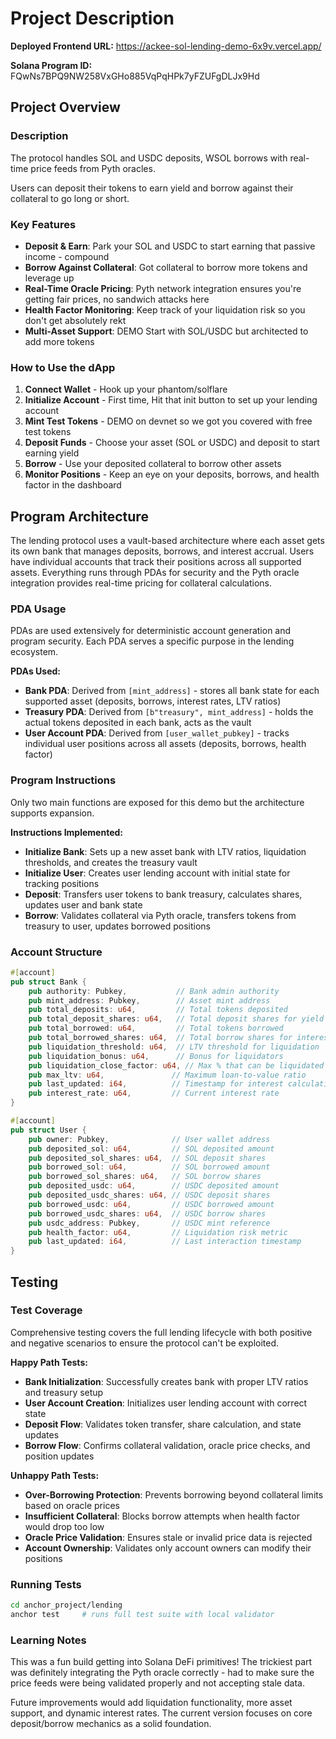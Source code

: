 # Project Description

**Deployed Frontend URL:** https://ackee-sol-lending-demo-6x9v.vercel.app/

**Solana Program ID:** FQwNs7BPQ9NW258VxGHo885VqPqHPk7yFZUFgDLJx9Hd

## Project Overview

### Description

The protocol handles SOL and USDC deposits, WSOL borrows with real-time price feeds from Pyth oracles.

Users can deposit their tokens to earn yield and borrow against their collateral to go long or short. 

### Key Features

- **Deposit & Earn**: Park your SOL and USDC to start earning that passive income - compound 
- **Borrow Against Collateral**: Got collateral to borrow more tokens and leverage up
- **Real-Time Oracle Pricing**: Pyth network integration ensures you're getting fair prices, no sandwich attacks here
- **Health Factor Monitoring**: Keep track of your liquidation risk so you don't get absolutely rekt
- **Multi-Asset Support**: DEMO Start with SOL/USDC but architected to add more tokens

### How to Use the dApp

1. **Connect Wallet** - Hook up your phantom/solflare 
2. **Initialize Account** - First time, Hit that init button to set up your lending account
3. **Mint Test Tokens** - DEMO on devnet so we got you covered with free test tokens
4. **Deposit Funds** - Choose your asset (SOL or USDC) and deposit to start earning yield
5. **Borrow** - Use your deposited collateral to borrow other assets 
6. **Monitor Positions** - Keep an eye on your deposits, borrows, and health factor in the dashboard

## Program Architecture

The lending protocol uses a vault-based architecture where each asset gets its own bank that manages deposits, borrows, and interest accrual. Users have individual accounts that track their positions across all supported assets. Everything runs through PDAs for security and the Pyth oracle integration provides real-time pricing for collateral calculations.

### PDA Usage

PDAs are used extensively for deterministic account generation and program security. Each PDA serves a specific purpose in the lending ecosystem.

**PDAs Used:**
- **Bank PDA**: Derived from `[mint_address]` - stores all bank state for each supported asset (deposits, borrows, interest rates, LTV ratios)
- **Treasury PDA**: Derived from `[b"treasury", mint_address]` - holds the actual tokens deposited in each bank, acts as the vault
- **User Account PDA**: Derived from `[user_wallet_pubkey]` - tracks individual user positions across all assets (deposits, borrows, health factor)

### Program Instructions

Only two main functions are exposed for this demo but the architecture supports expansion.

**Instructions Implemented:**
- **Initialize Bank**: Sets up a new asset bank with LTV ratios, liquidation thresholds, and creates the treasury vault
- **Initialize User**: Creates user lending account with initial state for tracking positions
- **Deposit**: Transfers user tokens to bank treasury, calculates shares, updates user and bank state
- **Borrow**: Validates collateral via Pyth oracle, transfers tokens from treasury to user, updates borrowed positions

### Account Structure

```rust
#[account]
pub struct Bank {
    pub authority: Pubkey,           // Bank admin authority
    pub mint_address: Pubkey,        // Asset mint address  
    pub total_deposits: u64,         // Total tokens deposited
    pub total_deposit_shares: u64,   // Total deposit shares for yield calculation
    pub total_borrowed: u64,         // Total tokens borrowed
    pub total_borrowed_shares: u64,  // Total borrow shares for interest
    pub liquidation_threshold: u64,  // LTV threshold for liquidation
    pub liquidation_bonus: u64,      // Bonus for liquidators
    pub liquidation_close_factor: u64, // Max % that can be liquidated
    pub max_ltv: u64,               // Maximum loan-to-value ratio
    pub last_updated: i64,          // Timestamp for interest calculations
    pub interest_rate: u64,         // Current interest rate
}

#[account] 
pub struct User {
    pub owner: Pubkey,              // User wallet address
    pub deposited_sol: u64,         // SOL deposited amount
    pub deposited_sol_shares: u64,  // SOL deposit shares
    pub borrowed_sol: u64,          // SOL borrowed amount  
    pub borrowed_sol_shares: u64,   // SOL borrow shares
    pub deposited_usdc: u64,        // USDC deposited amount
    pub deposited_usdc_shares: u64, // USDC deposit shares
    pub borrowed_usdc: u64,         // USDC borrowed amount
    pub borrowed_usdc_shares: u64,  // USDC borrow shares
    pub usdc_address: Pubkey,       // USDC mint reference
    pub health_factor: u64,         // Liquidation risk metric
    pub last_updated: i64,          // Last interaction timestamp
}
```

## Testing

### Test Coverage

Comprehensive testing covers the full lending lifecycle with both positive and negative scenarios to ensure the protocol can't be exploited.

**Happy Path Tests:**
- **Bank Initialization**: Successfully creates bank with proper LTV ratios and treasury setup
- **User Account Creation**: Initializes user lending account with correct state 
- **Deposit Flow**: Validates token transfer, share calculation, and state updates
- **Borrow Flow**: Confirms collateral validation, oracle price checks, and position updates

**Unhappy Path Tests:**
- **Over-Borrowing Protection**: Prevents borrowing beyond collateral limits based on oracle prices
- **Insufficient Collateral**: Blocks borrow attempts when health factor would drop too low
- **Oracle Price Validation**: Ensures stale or invalid price data is rejected
- **Account Ownership**: Validates only account owners can modify their positions

### Running Tests
```bash
cd anchor_project/lending
anchor test     # runs full test suite with local validator
```

###  Learning Notes

This was a fun build getting into Solana DeFi primitives! The trickiest part was definitely integrating the Pyth oracle correctly - had to make sure the price feeds were being validated properly and not accepting stale data.

Future improvements would add liquidation functionality, more asset support, and dynamic interest rates. The current version focuses on core deposit/borrow mechanics as a solid foundation.
